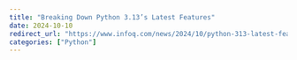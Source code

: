 ```yaml
---
title: "Breaking Down Python 3.13’s Latest Features"
date: 2024-10-10
redirect_url: "https://www.infoq.com/news/2024/10/python-313-latest-features/"
categories: ["Python"]
---
```

